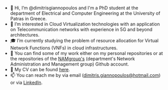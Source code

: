 - 👋 Hi, I’m @dimitrisgiannopoulos and I'm a PhD student at the department of Electrical and Computer Engineering at the University of Patras in Greece. 
- 👀 I’m interested in Cloud Virtualization technologies with an application on Telecommunication networks with experience in 5G and beyond architectures.  
- 🎓 I’m currently studying the problem of resource allocation for Virtual Network Functions (VNFs) in cloud infrastructures. 
- 📂 You can find some of my work either on my personal repositories or at the repositories of the [NAMgroup's](https://github.com/NAMGroup) (department's Network Administration and Management group) Github account.
- 📄 My CV can be found [here](https://drive.google.com/drive/folders/1qNLmlHKfa7kwWPOf9aTPu3qYzm5dZ-9j?usp=sharing).
- 📫 You can reach me by via email (dimitris.giannopoulos@hotmail.com) or via [LinkedIn](https://www.linkedin.com/in/dimitris-giannopoulos-291222214/).


<!---
dimitrisgiannopoulos/dimitrisgiannopoulos is a ✨ special ✨ repository because its `README.md` (this file) appears on your GitHub profile.
You can click the Preview link to take a look at your changes.
--->

